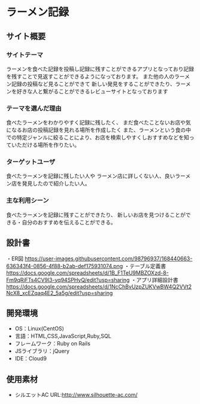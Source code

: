 # ラーメン記録

## サイト概要
### サイトテーマ
ラーメンを食べた記録を投稿し記録に残すことができるアプリとなっており記録を残すことで見返すことができるようになっております。
また他の人のラーメン記録の投稿など見ることができて
新しい発見をすることができたり、ラーメンを好きな人と繋がることができるレビューサイトとなっております

### テーマを選んだ理由
食べたラーメンをわかりやすく記録に残したく、
まだ食べたことないお店や気になるお店の投稿記録を見れる場所を作成したく
また、ラーメンという食の中での特定ジャンルに絞ることにより、お店を検索しやすくしおすすめなどを知っていただける場所を作りたい。
### ターゲットユーザ
食べたラーメンを記録に残したい人や
ラーメン店に詳しくない人、良いラーメン店を発見したので紹介したい人。
### 主な利用シーン
食べたラーメンを記録に残すことができたり、
新しいお店を見つけることができる・自分のおすすめを伝えることができる。
## 設計書
・ER図
https://user-images.githubusercontent.com/98796937/168440663-636343f4-0856-4f88-b2ab-def175931074.png
・テーブル定義書
https://docs.google.com/spreadsheets/d/1B_F1TeU9MBZOXzd-8-Fm9qRjFTs4CV9l3-yq94SPHyQ/edit?usp=sharing
・アプリ詳細設計書
https://docs.google.com/spreadsheets/d/1NcChBvUzpZUKVwBW4Q2VVt2NcX8_xcEZqaq4E2_5a5g/edit?usp=sharing
## 開発環境
- OS：Linux(CentOS)
- 言語：HTML,CSS,JavaScript,Ruby,SQL
- フレームワーク：Ruby on Rails
- JSライブラリ：jQuery
- IDE：Cloud9

## 使用素材
- シルエットAC  URL:http://www.silhouette-ac.com/
